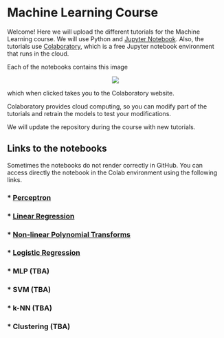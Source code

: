 # Machine Learning Course

Welcome! Here we will upload the different tutorials for the Machine Learning course. 
We will use Python and [Jupyter Notebook](https://jupyter.org/). Also, the tutorials use [Colaboratory](https://colab.research.google.com/notebooks/welcome.ipynb), which is a free Jupyter notebook environment that runs in the cloud. 

Each of the notebooks contains this image

<p align="center">
<img src ="https://camo.githubusercontent.com/52feade06f2fecbf006889a904d221e6a730c194/68747470733a2f2f636f6c61622e72657365617263682e676f6f676c652e636f6d2f6173736574732f636f6c61622d62616467652e737667" />
</p>

which when clicked takes you to the Colaboratory website. 

Colaboratory provides cloud computing, so you can modify part of the tutorials and retrain the models to test your modifications. 

We will update the repository during the course with new tutorials.

## Links to the notebooks
Sometimes the notebooks do not render correctly in GitHub. You can access directly the notebook in the Colab environment using the following links.

### * [Perceptron](https://colab.research.google.com/github/MatchLab-Imperial/machine-learning-course/blob/main/ML_Perceptron.ipynb)

###  * [Linear Regression](https://colab.research.google.com/github/MatchLab-Imperial/machine-learning-course/blob/main/ML_LinearRegression.ipynb)

###  * [Non-linear Polynomial Transforms](https://colab.research.google.com/github/MatchLab-Imperial/machine-learning-course/blob/main/ML_non_linear_predictors.ipynb)
  
### * [Logistic Regression](https://colab.research.google.com/github/MatchLab-Imperial/machine-learning-course-labs/blob/main/Lab3_ML_LogisticRegression.ipynb)

### * MLP (TBA)
  
### * SVM (TBA)
  
### * k-NN (TBA)
  
### * Clustering (TBA)
